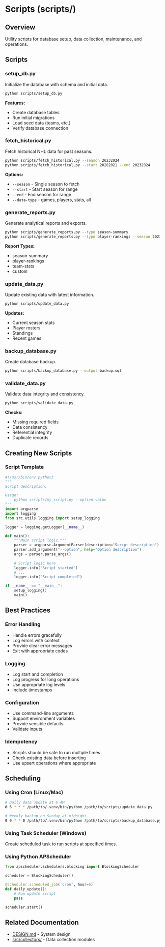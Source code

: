 # Scripts (scripts/)

## Overview
Utility scripts for database setup, data collection, maintenance, and operations.

## Scripts

### setup_db.py
Initialize the database with schema and initial data.

```bash
python scripts/setup_db.py
```

**Features:**
- Create database tables
- Run initial migrations
- Load seed data (teams, etc.)
- Verify database connection

### fetch_historical.py
Fetch historical NHL data for past seasons.

```bash
python scripts/fetch_historical.py --season 20232024
python scripts/fetch_historical.py --start 20202021 --end 20232024
```

**Options:**
- `--season` - Single season to fetch
- `--start` - Start season for range
- `--end` - End season for range
- `--data-type` - games, players, stats, all

### generate_reports.py
Generate analytical reports and exports.

```bash
python scripts/generate_reports.py --type season-summary
python scripts/generate_reports.py --type player-rankings --season 20232024
```

**Report Types:**
- season-summary
- player-rankings
- team-stats
- custom

### update_data.py
Update existing data with latest information.

```bash
python scripts/update_data.py
```

**Updates:**
- Current season stats
- Player rosters
- Standings
- Recent games

### backup_database.py
Create database backup.

```bash
python scripts/backup_database.py --output backup.sql
```

### validate_data.py
Validate data integrity and consistency.

```bash
python scripts/validate_data.py
```

**Checks:**
- Missing required fields
- Data consistency
- Referential integrity
- Duplicate records

## Creating New Scripts

### Script Template
```python
#!/usr/bin/env python3
"""
Script description.

Usage:
    python scripts/my_script.py --option value
"""
import argparse
import logging
from src.utils.logging import setup_logging

logger = logging.getLogger(__name__)

def main():
    """Main script logic."""
    parser = argparse.ArgumentParser(description="Script description")
    parser.add_argument("--option", help="Option description")
    args = parser.parse_args()
    
    # Script logic here
    logger.info("Script started")
    # ...
    logger.info("Script completed")

if __name__ == "__main__":
    setup_logging()
    main()
```

## Best Practices

### Error Handling
- Handle errors gracefully
- Log errors with context
- Provide clear error messages
- Exit with appropriate codes

### Logging
- Log start and completion
- Log progress for long operations
- Use appropriate log levels
- Include timestamps

### Configuration
- Use command-line arguments
- Support environment variables
- Provide sensible defaults
- Validate inputs

### Idempotency
- Scripts should be safe to run multiple times
- Check existing data before inserting
- Use upsert operations where appropriate

## Scheduling

### Using Cron (Linux/Mac)
```bash
# Daily data update at 6 AM
0 6 * * * /path/to/.venv/bin/python /path/to/scripts/update_data.py

# Weekly backup on Sunday at midnight
0 0 * * 0 /path/to/.venv/bin/python /path/to/scripts/backup_database.py
```

### Using Task Scheduler (Windows)
Create scheduled task to run scripts at specified times.

### Using Python APScheduler
```python
from apscheduler.schedulers.blocking import BlockingScheduler

scheduler = BlockingScheduler()

@scheduler.scheduled_job('cron', hour=6)
def daily_update():
    # Run update script
    pass

scheduler.start()
```

## Related Documentation
- [DESIGN.md](../DESIGN.md) - System design
- [src/collectors/](../src/collectors/) - Data collection modules
